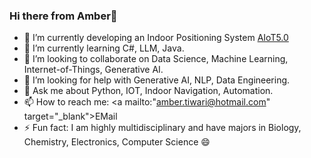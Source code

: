 ### Hi there from Amber👋
- 🔭 I’m currently developing an Indoor Positioning System <a href="https://www.nectlc.com/asset_tracking_management.php" target="_blank">AIoT5.0</a>
- 🌱 I’m currently learning C#, LLM, Java.
- 👯 I’m looking to collaborate on Data Science, Machine Learning, Internet-of-Things, Generative AI. 
- 🤔 I’m looking for help with Generative AI, NLP, Data Engineering.
- 💬 Ask me about Python, IOT, Indoor Navigation, Automation.
- 📫 How to reach me: <a mailto:"amber.tiwari@hotmail.com" target="_blank">EMail</a>
- ⚡ Fun fact: I am highly multidisciplinary and have majors in Biology, Chemistry, Electronics, Computer Science 😄
<!--😄 Pronouns: ...>
